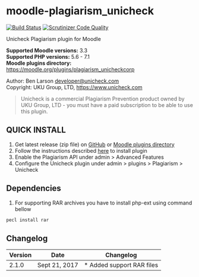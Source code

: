 # moodle-plagiarism_unicheck  

[![Build Status](https://travis-ci.org/unicheck/moodle-plagiarism_unicheckcorp.svg?branch=release%2F2.x)](https://travis-ci.org/unicheck/moodle-plagiarism_unicheckcorp)
[![Scrutinizer Code Quality](https://scrutinizer-ci.com/g/unicheck/moodle-plagiarism_unicheckcorp/badges/quality-score.png?b=release%2F2.x)](https://scrutinizer-ci.com/g/unicheck/moodle-plagiarism_unicheckcorp/?branch=release%2F2.x)

Unicheck Plagiarism plugin for Moodle

**Supported Moodle versions:** 3.3  
**Supported PHP versions:** 5.6 - 7.1  
**Moodle plugins directory:** https://moodle.org/plugins/plagiarism_unicheckcorp

Author: Ben Larson <developer@unicheck.com>  
Copyright: UKU Group, LTD, https://www.unicheck.com  

 > Unicheck is a commercial Plagiarism Prevention product owned by UKU Group, LTD - you must have a paid subscription to be able to use this plugin.  

## QUICK INSTALL  

1. Get latest release (zip file) on [GitHub](https://github.com/unicheck/moodle-plagiarism_unicheckcorp/releases) or [Moodle plugins directory](https://moodle.org/plugins/plagiarism_unicheckcorp)
2. Follow the instructions described [here](https://docs.moodle.org/31/en/Installing_plugins#Installing_via_uploaded_ZIP_file) to install plugin
3. Enable the Plagiarism API under admin > Advanced Features  
4. Configure the Unicheck plugin under admin > plugins > Plagiarism > Unicheck  

## Dependencies  

1. For supporting RAR archives you have to install php-ext using command bellow 
```sh
pecl install rar
```

## Changelog

| Version | Date | Changelog |
| ------- | ---- | --------- |
| 2.1.0 | Sept 21, 2017 | * Added support RAR files |